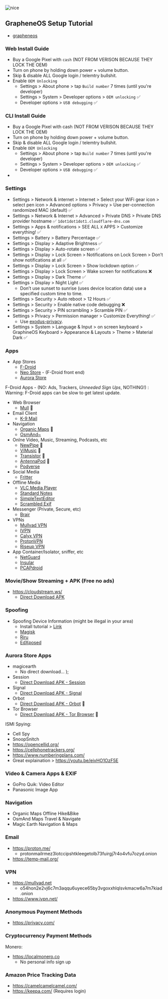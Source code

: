 ![nice](https://user-images.githubusercontent.com/53458032/184572773-c8666341-1c71-4594-9470-c208e536d12d.jpg)

## GrapheneOS Setup Tutorial

- [grapheneos](https://grapheneos.org/)

### Web Install Guide
- Buy a Google Pixel with `cash` (NOT FROM VERISON BECAUSE THEY LOCK THE OEM)
- Turn on phone by holding down power + volume button.
- Skip & disable ALL Google login / telemtry bullshit.
- Enable `OEM Unlocking`
  - Settings > About phone > tap `Build number` 7 times (until you're developer)
  - Settings > System > Developer options > `OEM unlocking` ✅
  - Developer options > `USB debugging` ✅

### CLI Install Guide

- Buy a Google Pixel with cash (NOT FROM VERISON BECAUSE THEY LOCK THE OEM)
- Turn on phone by holding down power + volume button.
- Skip & disable ALL Google login / telemtry bullshit.
- Enable `OEM Unlocking`
  - Settings > About phone > tap `Build number` 7 times (until you're developer)
  - Settings > System > Developer options > `OEM unlocking` ✅
  - Developer options > `USB debugging` ✅
- 

### Settings

- Settings > Network & internet > Internet > Select your WiFi gear icon > select pen icon > Advanced options > Privacy > Use per-connection randomized MAC (default) ✅
- Settings > Network & Internet > Advanced > Private DNS > Private DNS provider hostname ✅ `1dot1dot1dot1.cloudflare-dns.com`
- Settings > Apps & notifications > SEE ALL `X` APPS > Customize everything! ✅
- Settings > Battery > Battery Percentage ✅
- Settings > Display > Adaptive Brightness ✅
- Settings > Display > Auto-rotate screen ✅
- Settings > Display > Lock Screen > Notifications on Lock Screen > Don’t show notifications at all ✅
- Settings > Display > Lock Screen > Show lockdown option ✅
- Settings > Display > Lock Screen > Wake screen for notifications ❌
- Settings > Display > Dark Theme ✅
- Settings > Display > Night Light ✅
  - Don’t use sunset to sunrise (uses device location data) use a specified custom time to time.
- Settings > Security > Auto reboot > 12 Hours ✅
- Settings > Security > Enable native code debugging ❌
- Settings > Security > PIN scrambling > Scramble PIN ✅
- Settings > Privacy > Permission manager > Customize Everything! ✅
  - Use [exodus-privacy](https://exodus-privacy.eu.org/).
- Settings > System > Language & Input > on screen keyboard > GraphineOS Keyboard > Appearance & Layouts > Theme > Material Dark ✅

### Apps

- App Stores
  - [F-Droid](https://f-droid.org/)
  - [Neo Store](https://f-droid.org/en/packages/com.machiav3lli.fdroid/) - (F-Droid front end)
  - [Aurora Store](https://f-droid.org/en/packages/com.aurora.store/)

F-Droid Apps - (NO: Ads, Trackers, *Unneeded Sign Ups*, NOTHING!) :
Warning: F-Droid apps can be slow to get latest update.

- Web Browser
    - [Mull](https://f-droid.org/en/packages/us.spotco.fennec_dos/) 🌈
- Email Client
    - [K-9 Mail](https://f-droid.org/en/packages/com.fsck.k9/)
- Navigation
    - [Organic Maps](https://f-droid.org/en/packages/app.organicmaps/) 🌈
    - [OsmAnd~](https://f-droid.org/en/packages/net.osmand.plus/)
- Onlne Video, Music, Streaming, Podcasts, etc
    - [NewPipe](https://f-droid.org/en/packages/org.schabi.newpipe/) 🌈
    - [ViMusic](https://f-droid.org/en/packages/it.vfsfitvnm.vimusic/) 🌈
    - [Transistor](https://f-droid.org/en/packages/org.y20k.transistor/) 🌈
    - [AntennaPod](https://f-droid.org/en/packages/de.danoeh.antennapod/) 🌈
    - [Podverse](https://f-droid.org/en/packages/com.podverse.fdroid/)
- Social Media
    - [Fritter](https://f-droid.org/en/packages/com.jonjomckay.fritter/)
- Offline Media
    - [VLC Media Player](https://f-droid.org/en/packages/org.videolan.vlc/)
    - [Standard Notes](https://f-droid.org/en/packages/com.standardnotes/)
    - [SimpleTextEditor](https://f-droid.org/en/packages/com.maxistar.textpad/)
    - [Scrambled Exif](https://f-droid.org/en/packages/com.jarsilio.android.scrambledeggsif/)
- Messenger (Private, Secure, etc)
    - [Brair](https://f-droid.org/en/packages/org.briarproject.briar.android/)
- VPNs
    - [Mullvad VPN](https://f-droid.org/en/packages/net.mullvad.mullvadvpn/)
    - [IVPN](https://f-droid.org/en/packages/net.ivpn.client/)
    - [Calyx VPN](https://f-droid.org/en/packages/org.calyxinstitute.vpn/)
    - [ProtonVPN](https://f-droid.org/en/packages/ch.protonvpn.android/)
    - [Riseup VPN](https://f-droid.org/en/packages/se.leap.riseupvpn/)
- App Container/Isolator, sniffer, etc
    - [NetGuard](https://f-droid.org/en/packages/eu.faircode.netguard/)
    - [Insular](https://f-droid.org/en/packages/com.oasisfeng.island.fdroid/)
    - [PCAPdroid](https://f-droid.org/en/packages/com.emanuelef.remote_capture/)

### Movie/Show Streaming + APK (Free no ads)
- https://cloudstream.ws/
  - [Direct Download APK](https://github.com/rereleased/release/releases/latest)

### Spoofing
- Spoofing Device Information (might be illegal in your area)
    - Install tutorial > [Link](https://www.youtube.com/watch?v=4ZS5QiWB8WI)
    - [Magisk](https://github.com/topjohnwu/Magisk/releases/latest)
    - [Riru](https://github.com/RikkaApps/Riru/releases/latest)
    - [EdXposed](https://github.com/ElderDrivers/EdXposed/releases/latest)

### Aurora Store Apps
- magicearth
  - No direct download... );
- Session
  - [Direct Download APK - Session](https://github.com/oxen-io/session-android/releases/latest)
- Signal
  - [Direct Download APK - Signal](https://signal.org/android/apk/)
- Orbot
  - [Direct Download APK - Orbot](https://github.com/guardianproject/orbot/releases/latest) 🌈
- Tor Browser
  - [Direct Download APK - Tor Browser](https://www.torproject.org/download/#android) 🌈






ISMI Spying:
- Cell Spy
- SnoopSnitch
- https://opencellid.org/
- https://cellphonetrackers.org/
- https://www.numberingplans.com/
- Great explaination > https://youtu.be/eivHO1OzF5E

### Video & Camera Apps & EXIF
- GoPro Quik: Video Editor
- Panasonic Image App

### Navigation
- Organic Maps Offline Hike&Bike
- OsmAnd Maps Travel & Navigate
- Magic Earth Navigation & Maps

### Email
- https://proton.me/
  - protonmailrmez3lotccipshtkleegetolb73fuirgj7r4o4vfu7ozyd.onion
- https://temp-mail.org/

### VPN
- https://mullvad.net
  - o54hon2e2vj6c7m3aqqu6uyece65by3vgoxxhlqlsvkmacw6a7m7kiad.onion
- https://www.ivpn.net/

### Anonymous Payment Methods
- https://privacy.com/

### Cryptocurrency Payment Methods
Monero:
- https://localmonero.co
  * No personal info sign up

### Amazon Price Tracking Data
- https://camelcamelcamel.com/
- https://keepa.com/ (Requires login)
